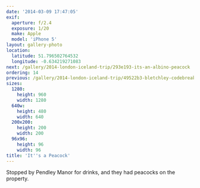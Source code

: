 ```yaml
---
date: '2014-03-09 17:47:05'
exif:
  aperture: f/2.4
  exposure: 1/20
  make: Apple
  model: 'iPhone 5'
layout: gallery-photo
location:
  latitude: 51.796502764532
  longitude: -0.634219271083
next: /gallery/2014-london-iceland-trip/293e193-its-an-albino-peacock
ordering: 14
previous: /gallery/2014-london-iceland-trip/49522b3-bletchley-codebreaking
sizes:
  1280:
    height: 960
    width: 1280
  640w:
    height: 480
    width: 640
  200x200:
    height: 200
    width: 200
  96x96:
    height: 96
    width: 96
title: 'It''s a Peacock'
---
```


Stopped by Pendley Manor for drinks, and they had peacocks on the property.
